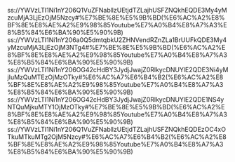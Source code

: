 ss://YWVzLTI1Ni1nY206Q1VuZFNabllzUEtjdTZLajhUSFZNQkhEQDE3My4yMzcuMjA3LjEzOjM5Nzcy#%E7%BE%8E%E5%9B%BD(%E6%AC%A2%E8%BF%8E%E8%AE%A2%E9%98%85Youtube%E7%A0%B4%E8%A7%A3%E8%B5%84%E6%BA%90%E5%90%9B)
ss://YWVzLTI1Ni1nY206a0Q5dmtqbkU2ZHNVendRZnZLa1BrUUFkQDE3My4yMzcuMjA3LjEzOjM3NTg4#%E7%BE%8E%E5%9B%BD(%E6%AC%A2%E8%BF%8E%E8%AE%A2%E9%98%85Youtube%E7%A0%B4%E8%A7%A3%E8%B5%84%E6%BA%90%E5%90%9B)
ss://YWVzLTI1Ni1nY206OG42cHdBY3JydjJwajZ0RlkycDNUYlE2QDE3Ni4yMjIuMzQuMTEzOjMzOTky#%E6%AC%A7%E6%B4%B2(%E6%AC%A2%E8%BF%8E%E8%AE%A2%E9%98%85Youtube%E7%A0%B4%E8%A7%A3%E8%B5%84%E6%BA%90%E5%90%9B)
ss://YWVzLTI1Ni1nY206OG42cHdBY3JydjJwajZ0RlkycDNUYlE2QDE1NS4yNTQuMjkuMTY1OjMzOTky#%E7%BE%8E%E5%9B%BD(%E6%AC%A2%E8%BF%8E%E8%AE%A2%E9%98%85Youtube%E7%A0%B4%E8%A7%A3%E8%B5%84%E6%BA%90%E5%90%9B)
ss://YWVzLTI1Ni1nY206Q1VuZFNabllzUEtjdTZLajhUSFZNQkhEQDEzOC4xOTkuMTkuMTg2OjM5Nzcy#%E6%AC%A7%E6%B4%B2(%E6%AC%A2%E8%BF%8E%E8%AE%A2%E9%98%85Youtube%E7%A0%B4%E8%A7%A3%E8%B5%84%E6%BA%90%E5%90%9B)
